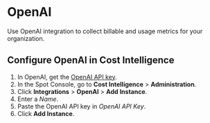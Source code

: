 # OpenAI

Use OpenAI integration to collect billable and usage metrics for your organization.

## Configure OpenAI in Cost Intelligence

1. In OpenAI, get the [OpenAI API key](https://help.openai.com/en/articles/4936850-where-do-i-find-my-openai-api-key).
2. In the Spot Console, go to **Cost Intelligence** > **Administration**.
3. Click **Integrations** > **OpenAI** > **Add Instance**.
4. Enter a <i>Name</i>.
5. Paste the OpenAI API key in <i>OpenAI API Key</i>.
6. Click **Add Instance**.
